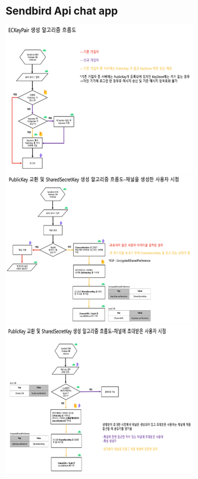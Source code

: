 # Sendbird Api chat app


<img src="https://github.com/HYUNJUNEPARK/ImageRepository/blob/master/AES/kyeGen.png" height="400"/>
<img src="https://github.com/HYUNJUNEPARK/ImageRepository/blob/master/AES/keyExchage1.png" height="400"/>
<img src="https://github.com/HYUNJUNEPARK/ImageRepository/blob/master/AES/keyExchange2.png" height="400"/>